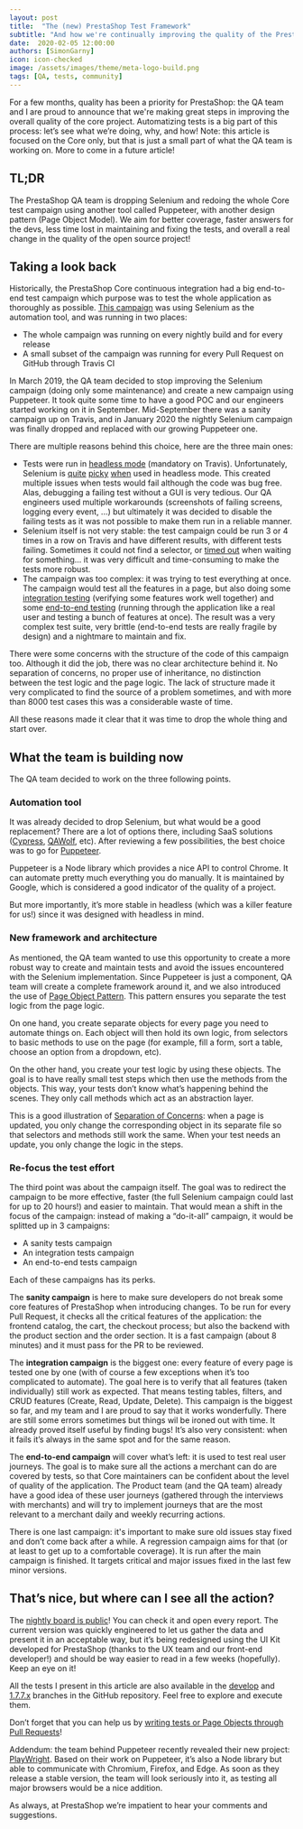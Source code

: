 ```yaml
---
layout: post
title:  "The (new) PrestaShop Test Framework"
subtitle: "And how we're continually improving the quality of the PrestaShop project"
date:  2020-02-05 12:00:00
authors: [SimonGarny]
icon: icon-checked
image: /assets/images/theme/meta-logo-build.png
tags: [QA, tests, community]
---
```


For a few months, quality has been a priority for PrestaShop: the QA team and I are proud to announce that we're making great steps in improving the overall quality of the core project. Automatizing tests is a big part of this process: let’s see what we’re doing, why, and how!
Note: this article is focused on the Core only, but that is just a small part of what the QA team is working on. More to come in a future article!

## TL;DR

The PrestaShop QA team is dropping Selenium and redoing the whole Core test campaign using another tool called Puppeteer, with another design pattern (Page Object Model).
We aim for better coverage, faster answers for the devs, less time lost in maintaining and fixing the tests, and overall a real change in the quality of the open source project!

## Taking a look back

Historically, the PrestaShop Core continuous integration had a big end-to-end test campaign which purpose was to test the whole application as thoroughly as possible. [This campaign](https://build.prestashop.com/news/prestashop-test-framework/) was using Selenium as the automation tool, and was running in two places:

- The whole campaign was running on every nightly build and for every release
- A small subset of the campaign was running for every Pull Request on GitHub through Travis CI

In March 2019, the QA team decided to stop improving the Selenium campaign (doing only some maintenance) and create a new campaign using Puppeteer. It took quite some time to have a good POC and our engineers started working on it in September. Mid-September there was a sanity campaign up on Travis, and in January 2020 the nightly Selenium campaign was finally dropped and replaced with our growing Puppeteer one.

There are multiple reasons behind this choice, here are the three main ones:

- Tests were run in [headless mode](https://en.wikipedia.org/wiki/Headless_software) (mandatory on Travis). Unfortunately, Selenium is [quite](https://stackoverflow.com/questions/54984306/problem-with-chromedriver-in-headless-mode) [picky](https://github.com/SeleniumHQ/selenium/issues/4685) [when](https://github.com/SeleniumHQ/selenium/issues/4477) used in headless mode. This created multiple issues when tests would fail although the code was bug free. Alas, debugging a failing test without a GUI is very tedious. Our QA engineers used multiple workarounds (screenshots of failing screens, logging every event, ...) but ultimately it was decided to disable the failing tests as it was not possible to make them run in a reliable manner.
- Selenium itself is not very stable: the test campaign could be run 3 or 4 times in a row on Travis and have different results, with different tests failing. Sometimes it could not find a selector, or [timed out](https://github.com/PrestaShop/PrestaShop/issues/14384) when waiting for something… it was very difficult and time-consuming to make the tests more robust.
- The campaign was too complex: it was trying to test everything at once. The campaign would test all the features in a page, but also doing some [integration testing](https://devdocs.prestashop.com/1.7/testing/how-to-create-your-own-web-acceptance-tests/#functional-tests) (verifying some features work well together) and some [end-to-end testing](https://devdocs.prestashop.com/1.7/testing/how-to-create-your-own-web-acceptance-tests/#end-to-end-tests-soon) (running through the application like a real user and testing a bunch of features at once). The result was a very complex test suite, very brittle (end-to-end tests are really fragile by design) and a nightmare to maintain and fix.

There were some concerns with the structure of the code of this campaign too. Although it did the job, there was no clear architecture behind it. No separation of concerns, no proper use of inheritance, no distinction between the test logic and the page logic. The lack of structure made it very complicated to find the source of a problem sometimes, and with more than 8000 test cases this was a considerable waste of time.

All these reasons made it clear that it was time to drop the whole thing and start over.


## What the team is building now

The QA team decided to work on the three following points.

### Automation tool

It was already decided to drop Selenium, but what would be a good replacement? There are a lot of options there, including SaaS solutions ([Cypress](https://www.cypress.io/), [QAWolf](https://docs.qawolf.com/), etc). After reviewing a few possibilities, the best choice was to go for [Puppeteer](https://github.com/puppeteer/puppeteer).

Puppeteer is a Node library which provides a nice API to control Chrome. It can automate pretty much everything you do manually. It is maintained by Google, which is considered a good indicator of the quality of a project.


But more importantly, it’s more stable in headless (which was a killer feature for us!) since it was designed with headless in mind.


### New framework and architecture

As mentioned, the QA team wanted to use this opportunity to create a more robust way to create and maintain tests and avoid the issues encountered with the Selenium implementation. Since Puppeteer is just a component, QA team will create a complete framework around it, and we also introduced the use of [Page Object Pattern](https://martinfowler.com/bliki/PageObject.html). This pattern ensures you separate the test logic from the page logic.

On one hand, you create separate objects for every page you need to automate things on. Each object will then hold its own logic, from selectors to basic methods to use on the page (for example, fill a form, sort a table, choose an option from a dropdown, etc).

On the other hand, you create your test logic by using these objects. The goal is to have really small test steps which then use the methods from the objects. This way, your tests don’t know what’s happening behind the scenes. They only call methods which act as an abstraction layer.

This is a good illustration of [Separation of Concerns](https://en.wikipedia.org/wiki/Separation_of_concerns): when a page is updated, you only change the corresponding object in its separate file so that selectors and methods still work the same. When your test needs an update, you only change the logic in the steps.


### Re-focus the test effort

The third point was about the campaign itself. The goal was to redirect the campaign to be more effective, faster (the full Selenium campaign could last for up to 20 hours!) and easier to maintain. That would mean a shift in the focus of the campaign: instead of making a “do-it-all” campaign, it would be splitted up in 3 campaigns: 

- A sanity tests campaign
- An integration tests campaign
- An end-to-end tests campaign

Each of these campaigns has its perks.

The **sanity campaign** is here to make sure developers do not break some core features of PrestaShop when introducing changes. To be run for every Pull Request, it checks all the critical features of the application: the frontend catalog, the cart, the checkout process; but also the backend with the product section and the order section. It is a fast campaign (about 8 minutes) and it must pass for the PR to be reviewed.

The **integration campaign** is the biggest one: every feature of every page is tested one by one (with of course a few exceptions when it’s too complicated to automate). The goal here is to verify that all features (taken individually) still work as expected. That means testing tables, filters, and CRUD features (Create, Read, Update, Delete).
This campaign is the biggest so far, and my team and I are proud to say that it works wonderfully. There are still some errors sometimes but things wil be ironed out with time. It already proved itself useful by finding bugs! It’s also very consistent: when it fails it’s always in the same spot and for the same reason.

The **end-to-end campaign** will cover what’s left: it is used to test real user journeys. The goal is to make sure all the actions a merchant can do are covered by tests, so that Core maintainers can be confident about the level of quality of the application. The Product team (and the QA team) already have a good idea of these user journeys (gathered through the interviews with merchants) and will try to implement journeys that are the most relevant to a merchant daily and weekly recurring actions.

There is one last campaign: it's important to make sure old issues stay fixed and don’t come back after a while. A regression campaign aims for that (or at least to get up to a comfortable coverage). It is run after the main campaign is finished. It targets critical and major issues fixed in the last few minor versions.


## That’s nice, but where can I see all the action?

The [nightly board is public](https://nightly.prestashop.com/)! You can check it and open every report. The current version was quickly engineered to let us gather the data and present it in an acceptable way, but it’s being redesigned using the UI Kit developed for PrestaShop (thanks to the UX team and our front-end developer!) and should be way easier to read in a few weeks (hopefully). Keep an eye on it!

All the tests I present in this article are also available in the [develop](https://github.com/PrestaShop/PrestaShop/tree/develop/tests/puppeteer) and [1.7.7.x](https://github.com/PrestaShop/PrestaShop/tree/1.7.7.x/tests/puppeteer) branches in the GitHub repository. Feel free to explore and execute them.

Don’t forget that you can help us by [writing tests or Page Objects through Pull Requests](https://devdocs.prestashop.com/1.7/testing/how-to-create-your-own-web-acceptance-tests/#creating-a-web-acceptance-test)!

Addendum: the team behind Puppeteer recently revealed their new project: [PlayWright](https://github.com/microsoft/playwright). Based on their work on Puppeteer, it’s also a Node library but able to communicate with Chromium, Firefox, and Edge. As soon as they release a stable version, the team will look seriously into it, as testing all major browsers would be a nice addition.

As always, at PrestaShop we’re impatient to hear your comments and suggestions.
